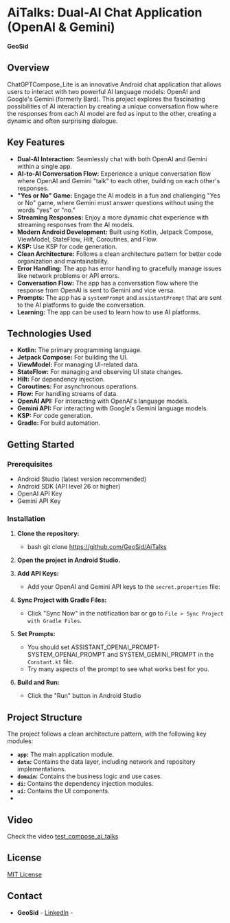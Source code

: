 # AiTalks: Dual-AI Chat Application (OpenAI & Gemini)

**GeoSid**

## Overview

ChatGPTCompose_Lite is an innovative Android chat application that allows users to interact with two powerful AI language models: OpenAI and Google's Gemini (formerly Bard). This project explores the fascinating possibilities of AI interaction by creating a unique conversation flow where the responses from each AI model are fed as input to the other, creating a dynamic and often surprising dialogue.

## Key Features

*   **Dual-AI Interaction:** Seamlessly chat with both OpenAI and Gemini within a single app.
*   **AI-to-AI Conversation Flow:** Experience a unique conversation flow where OpenAI and Gemini "talk" to each other, building on each other's responses.
*   **"Yes or No" Game:** Engage the AI models in a fun and challenging "Yes or No" game, where Gemini must answer questions without using the words "yes" or "no."
*   **Streaming Responses:** Enjoy a more dynamic chat experience with streaming responses from the AI models.
*   **Modern Android Development:** Built using Kotlin, Jetpack Compose, ViewModel, StateFlow, Hilt, Coroutines, and Flow.
*   **KSP:** Use KSP for code generation.
*   **Clean Architecture:** Follows a clean architecture pattern for better code organization and maintainability.
*   **Error Handling:** The app has error handling to gracefully manage issues like network problems or API errors.
*   **Conversation Flow:** The app has a conversation flow where the response from OpenAI is sent to Gemini and vice versa.
*   **Prompts:** The app has a `systemPrompt` and `assistantPrompt` that are sent to the AI platforms to guide the conversation.
*   **Learning:** The app can be used to learn how to use AI platforms.

## Technologies Used

*   **Kotlin:** The primary programming language.
*   **Jetpack Compose:** For building the UI.
*   **ViewModel:** For managing UI-related data.
*   **StateFlow:** For managing and observing UI state changes.
*   **Hilt:** For dependency injection.
*   **Coroutines:** For asynchronous operations.
*   **Flow:** For handling streams of data.
*   **OpenAI API:** For interacting with OpenAI's language models.
*   **Gemini API:** For interacting with Google's Gemini language models.
*   **KSP:** For code generation.
*   **Gradle:** For build automation.

## Getting Started

### Prerequisites

*   Android Studio (latest version recommended)
*   Android SDK (API level 26 or higher)
*   OpenAI API Key
*   Gemini API Key

### Installation

1.  **Clone the repository:**
    *   bash git clone https://github.com/GeoSid/AiTalks

2.  **Open the project in Android Studio.**
3.  **Add API Keys:**
    *   Add your OpenAI and Gemini API keys to the `secret.properties` file:
4.  **Sync Project with Gradle Files:**
    *   Click "Sync Now" in the notification bar or go to `File > Sync Project with Gradle Files`.
5.  **Set Prompts:**
    *   You should set ASSISTANT_OPENAI_PROMPT- SYSTEM_OPENAI_PROMPT  and SYSTEM_GEMINI_PROMPT in the `Constant.kt` file.
    *   Try many aspects of the prompt to see what works best for you.
6.  **Build and Run:**
    *   Click the "Run" button in Android Studio

## Project Structure

The project follows a clean architecture pattern, with the following key modules:

*   **`app`:** The main application module.
*   **`data`:** Contains the data layer, including network and repository implementations.
*   **`domain`:** Contains the business logic and use cases.
*   **`di`:** Contains the dependency injection modules.
*   **`ui`:** Contains the UI components.
* 
## Video

Check the video [test_compose_ai_talks](https://github.com/GeoSId/AiTalks/blob/master/test_ai_chat.webm)

## License

[MIT License](LICENSE)

## Contact

*   **GeoSid** - [LinkedIn](https://www.linkedin.com/in/george-sideris-5b8744b2/) -